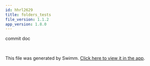 ```yaml
---
id: hhrl2629
title: folders_tests
file_version: 1.1.2
app_version: 1.8.0
---
```


commit doc

<br/>

This file was generated by Swimm. [Click here to view it in the app](https://swimm-web-app.web.app/repos/Z2l0aHViJTNBJTNBTm9hUmVwbyUzQSUzQU5vYW96ZXI=/docs/hhrl2629).
